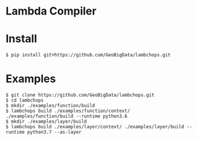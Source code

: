 # Lambda Compiler

# Install

```console
$ pip install git+https://github.com/GeoBigData/lambchops.git
```

# Examples

```console
$ git clone https://github.com/GeoBigData/lambchops.git
$ cd lambchops
$ mkdir ./examples/function/build
$ lambchops build ./examples/function/context/ ./examples/function/build --runtime python3.6
$ mkdir ./examples/layer/build
$ lambchops build ./examples/layer/context/ ./examples/layer/build --runtime python3.7 --as-layer
```